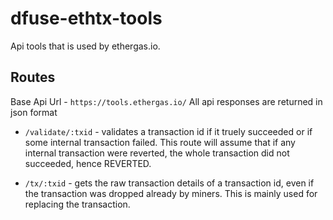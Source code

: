 # dfuse-ethtx-tools

Api tools that is used by ethergas.io.


## Routes

Base Api Url - `https://tools.ethergas.io/`
All api responses are returned in json format

- `/validate/:txid` - validates a transaction id if it truely succeeded or if some internal transaction failed.
 This route will assume that if any internal transaction were reverted, the whole transaction did not succeeded, hence REVERTED.

 - `/tx/:txid` - gets the raw transaction details of a transaction id, even if the transaction was dropped already by miners. This is mainly used for replacing the transaction.


